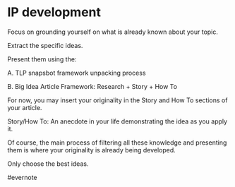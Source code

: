 # IP development

Focus on grounding yourself on what is already known about your topic.

Extract the specific ideas.

Present them using the:

A. TLP snapsbot framework unpacking process

B. Big Idea Article Framework: Research + Story + How To

For now, you may insert your originality in the Story and How To sections of your article.

Story/How To: An anecdote in your life demonstrating the idea as you apply it.

Of course, the main process of filtering all these knowledge and presenting them is where your originality is already being developed.

Only choose the best ideas.

\#evernote

